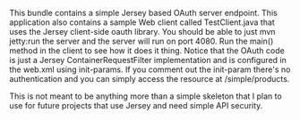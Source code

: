 This bundle contains a simple Jersey based OAuth server endpoint. This application also contains a sample 
Web client called TestClient.java that uses the Jersey client-side oauth library. You should be able to just 
mvn jetty:run the server and the server will run on port 4080. Run the main() method in the client to see how 
it does it thing. Notice that the OAuth code is just a Jersey ContainerRequestFilter implementation and is
configured in the web.xml using init-params. If you comment out the init-param there's no authentication and 
you can simply access the resource at /simple/products.

This is not meant to be anything more than a simple skeleton that I plan to use for future projects that use
Jersey and need simple API security.